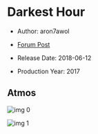 # Darkest Hour

* Author: aron7awol

* [Forum Post](https://www.avsforum.com/threads/bass-eq-for-filtered-movies.2995212/post-56735854)

* Release Date: 2018-06-12
* Production Year: 2017

## Atmos

![img 0](https://fanart.tv/fanart/movies/399404/moviethumb/darkest-hour-5a1fc205d7507.jpg)

![img 1](https://i.imgur.com/fJsmqKh.png)

